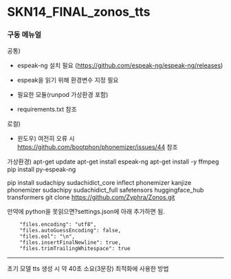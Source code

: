 # SKN14_FINAL_zonos_tts




### 구동 메뉴얼

공통)
- espeak-ng 설치 필요 (https://github.com/espeak-ng/espeak-ng/releases)
- espeak을 읽기 위해 환경변수 지정 필요

- 필요한 모듈(runpod 가상환경 포함)
- requirements.txt 참조



로컬)
- 윈도우) 여전히 오류 시 https://github.com/bootphon/phonemizer/issues/44 참조





가상환경)
apt-get update
apt-get install espeak-ng
apt-get install -y ffmpeg
pip install py-espeak-ng

pip install sudachipy sudachidict_core inflect phonemizer kanjize phonemizer sudachipy sudachidict_full safetensors huggingface_hub transformers
git clone https://github.com/Zyphra/Zonos.git


만약에 python을 못읽으면?settings.json에 아래 추가하면 됨.
```
    "files.encoding": "utf8",
    "files.autoGuessEncoding": false,
    "files.eol": "\n",
    "files.insertFinalNewline": true,
    "files.trimTrailingWhitespace": true
```





---
초기 모델 tts 생성 시 약 40초 소요(3문장)
최적화에 사용한 방법